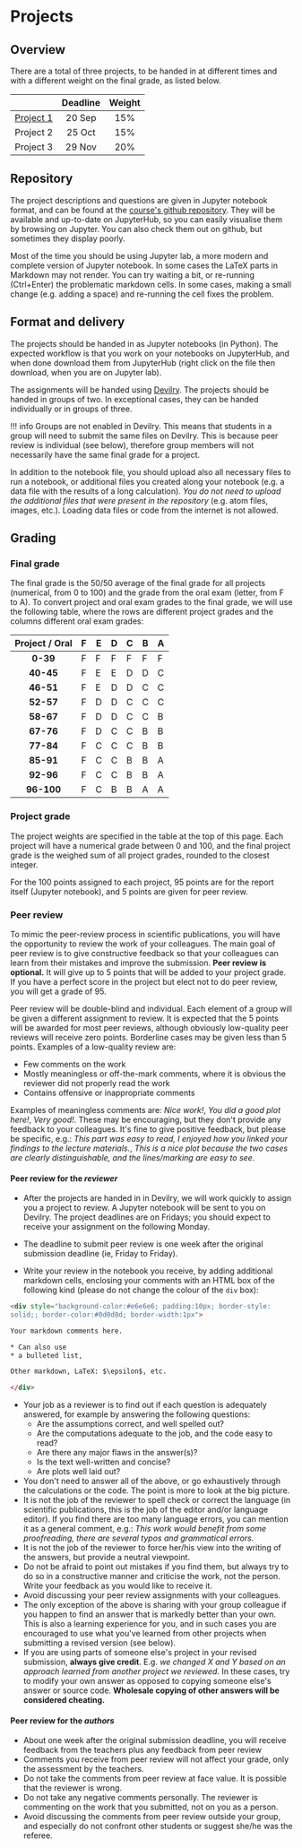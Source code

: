 # Projects

## Overview

There are a total of three projects, to be handed in at different times and with a different weight on the final grade, as listed below.

|        | Deadline          | Weight  |
| ------------- |:-------------:| :----:|
| [Project 1](https://github.com/tiagopereira/ast4310/tree/main/notebooks/project1)    | 20 Sep | 15% |
| Project 2   | 25 Oct | 15% |
| Project 3   | 29 Nov | 20% |


## Repository

The project descriptions and questions are given in Jupyter notebook format, and can be found at the [course's github repository](https://github.com/tiagopereira/ast4310). They will be available and up-to-date on JupyterHub, so you can easily visualise them by browsing on Jupyter. You can also check them out on github, but sometimes they display poorly. 

Most of the time you should be using Jupyter lab, a more modern and complete version of Jupyter notebook. In some cases the LaTeX parts in Markdown may not render. You can try waiting a bit, or re-running (Ctrl+Enter) the problematic markdown cells. In some cases, making a small change (e.g. adding a space) and re-running the cell fixes the problem.

## Format and delivery

The projects should be handed in as Jupyter notebooks (in Python). The expected workflow is that you work on your notebooks on JupyterHub, and when done download them from JupyterHub (right click on the file then download, when you are on Jupyter lab).

The assignments will be handed using [Devilry](https://devilry.ifi.uio.no).  The projects should be handed in groups of two. In exceptional cases, they can be handed individually or in groups of three.

!!! info
    Groups are not enabled in Devilry. This means that students in a group will need to submit the same files on Devilry. This is because peer review is individual (see below), therefore group members will not necessarily have the same final grade for a project.

In addition to the notebook file, you should upload also all necessary files to run a notebook, or additional files you created along your notebook (e.g. a data file with the results of a long calculation). *You do not need to upload the additional files that were present in the repository* (e.g. atom files, images, etc.). Loading data files or code from the internet is not allowed.

## Grading

### Final grade

The final grade is the 50/50 average of the final grade for all projects (numerical, from 0 to 100) and the grade from the oral exam (letter, from F to A). To convert project and oral exam grades to the final grade, we will use the following table, where the rows are different project grades and the columns different oral exam grades:

  |Project / Oral |  F |  E |  D  | C |  B |  A|
  |:---------:|----------|----|----|----|----|----|
  |**0-39**     |  F |  F |  F |  F |  F |  F |
  |**40-45**    |  F |  E |  E |  D |  D |  C |
  |**46-51**    |  F |  E |  D |  D |  C |  C |
  |**52-57**    |  F |  D |  D |  C |  C |  C |
  |**58-67**    |  F |  D |  D |  C |  C |  B |
  |**67-76**    |  F |  D |  C |  C |  B |  B |
  |**77-84**    |  F |  C |  C |  C |  B |  B |
  |**85-91**    |  F |  C |  C |  B |  B |  A |
  |**92-96**    |  F |  C |  C |  B |  B |  A |
  |**96-100**   |  F |  C |  B |  B |  A |  A |


### Project grade

The project weights are specified in the table at the top of this page. Each project will have a numerical grade between 0 and 100, and the final project grade is the weighed sum of all project grades, rounded to the closest integer. 

For the 100 points assigned to each project, 95 points are for the report itself (Jupyter notebook), and 5 points are given for peer review. 

### Peer review

To mimic the peer-review process in scientific publications, you will have the opportunity to review the work of your colleagues. The main goal of peer review is to give constructive feedback so that your colleagues can learn from their mistakes and improve the submission. **Peer review is optional.** It will give up to 5 points that will be added to your project grade. If you have a perfect score in the project but elect not to do peer review, you will get a grade of 95. 

Peer review will be double-blind and individual. Each element of a group will be given a different assignment to review. It is expected that the 5 points will be awarded for most peer reviews, although obviously low-quality peer reviews will receive zero points. Borderline cases may be given less than 5 points. Examples of a low-quality review are:

* Few comments on the work
* Mostly meaningless or off-the-mark comments, where it is obvious the reviewer did not properly read the work
* Contains offensive or inappropriate comments

Examples of meaningless comments are: *Nice work!*, *You did a good plot here!*, *Very good!*. These may be encouraging, but they don't provide any feedback to your colleagues. It's fine to give positive feedback, but please be specific, e.g.: *This part was easy to read, I enjoyed how you linked your findings to the lecture materials.*, *This is a nice plot because the two cases are clearly distinguishable, and the lines/marking are easy to see.*

#### Peer review for the *reviewer*

* After the projects are handed in in Devilry, we will work quickly to assign you a project to review. A Jupyter notebook will be sent to you on Devilry. The project deadlines are on Fridays; you should expect to receive your assignment on the following Monday.

* The deadline to submit peer review is one week after the original submission deadline (ie, Friday to Friday).

* Write your review in the notebook you receive, by adding additional markdown cells, enclosing your comments with an HTML box of the following kind (please do not change the colour of the `div` box):

```html
<div style="background-color:#e6e6e6; padding:10px; border-style:
solid;; border-color:#0d0d0d; border-width:1px">

Your markdown comments here.

* Can also use
* a bulleted list,

Other markdown, LaTeX: $\epsilon$, etc.

</div>
```

* Your job as a reviewer is to find out if each question is adequately answered, for example by answering the following questions:
    * Are the assumptions correct, and well spelled out?
    * Are the computations adequate to the job, and the code easy to read?
    * Are there any major flaws in the answer(s)?
    * Is the text well-written and concise?
    * Are plots well laid out?
* You don't need to answer all of the above, or go exhaustively through the calculations or the code. The point is more to look at the big picture.
* It is not the job of the reviewer to spell check or correct the language (in scientific publications, this is the job of the editor and/or language editor). If you find there are too many language errors, you can mention it as a general comment, e.g.: *This work would benefit from some proofreading, there are several typos and grammatical errors.*
* It is not the job of the reviewer to force her/his view into the writing of the answers, but provide a neutral viewpoint. 
* Do not be afraid to point out mistakes if you find them, but always try to do so in a constructive manner and criticise the work, not the person. Write your feedback as you would like to receive it.
* Avoid discussing your peer review assignments with your colleagues. 
* The only exception of the above is sharing with your group colleague if you happen to find an answer that is markedly better than your own. This is also a learning experience for you, and in such cases you are encouraged to use what you've learned from other projects when submitting a revised version (see below).
* If you are using parts of someone else's project in your revised submission, **always give credit**. E.g. *we changed X and Y based on an approach learned from another project we reviewed*. In these cases, try to modify your own answer as opposed to copying someone else's answer or source code. **Wholesale copying of other answers will be considered cheating.**




#### Peer review for the *authors*

* About one week after the original submission deadline, you will receive feedback from the teachers plus any feedback from peer review
* Comments you receive from peer review will not affect your grade, only the assessment by the teachers.
* Do not take the comments from peer review at face value. It is possible that the reviewer is wrong.
* Do not take any negative comments personally. The reviewer is commenting on the work that you submitted, not on you as a person.
* Avoid discussing the comments from peer review outside your group, and especially do not confront other students or suggest she/he was the referee.

